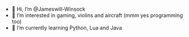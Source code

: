 - 👋 Hi, I’m @Jameswill-Winsock
- 👀 I’m interested in gaming, violins and aircraft (mmm yes programming too)
- 🌱 I’m currently learning Python, Lua and Java

<!---
Jameswill-Winsock/Jameswill-Winsock is a ✨ special ✨ repository because its `README.md` (this file) appears on your GitHub profile.
You can click the Preview link to take a look at your changes.
--->

